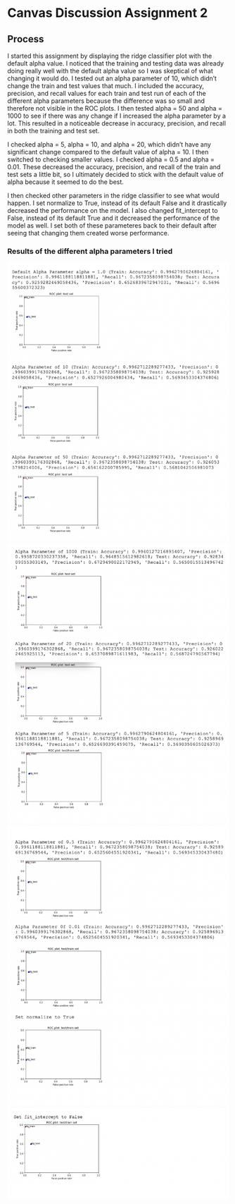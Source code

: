 # Canvas Discussion Assignment 2
## Process

I started this assignment by displaying the ridge classifier plot with the default alpha value. I noticed that the training and testing data was already doing really well with the default alpha value so I was skeptical of what changing it would do. I tested out an alpha parameter of 10, which didn’t change the train and test values that much. I included the accuracy, precision, and recall values for each train and test run of each of the different alpha parameters because the difference was so small and therefore not visible in the ROC plots. I then tested alpha = 50 and alpha = 1000 to see if there was any change if I increased the alpha parameter by a lot. This resulted in a noticeable decrease in accuracy, precision, and recall in both the training and test set.

I checked alpha = 5, alpha = 10, and alpha = 20, which didn’t have any significant change compared to the default value of alpha = 10. I then switched to checking smaller values. I checked alpha = 0.5 and alpha = 0.01. These decreased the accuracy, precision, and recall of the train and test sets a little bit, so I ultimately decided to stick with the default value of alpha because it seemed to do the best.

I then checked other parameters in the ridge classifier to see what would happen. I set normalize to True, instead of its default False and it drastically decreased the performance on the model. I also changed fit_intercept to False, instead of its default True and it decreased the performance of the model as well. I set both of these parameteres back to their default after seeing that changing them created worse performance.

### Results of the different alpha parameters I tried

![](canvasassignment2pic1.png)
![](canvasassign2pic2.png)
![](canvasassign2pic3.png)
![](Canvasassign2pic4.png)
